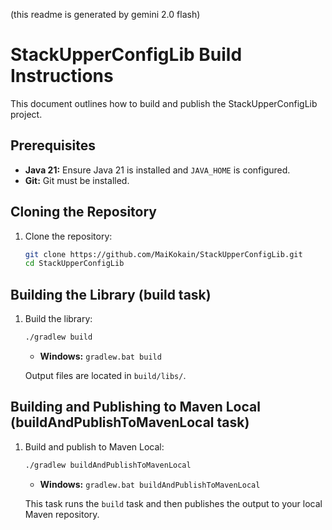(this readme is generated by gemini 2.0 flash)
# StackUpperConfigLib Build Instructions

This document outlines how to build and publish the StackUpperConfigLib project.

## Prerequisites

* **Java 21:** Ensure Java 21 is installed and `JAVA_HOME` is configured.
* **Git:** Git must be installed.

## Cloning the Repository

1.  Clone the repository:

    ```bash
    git clone https://github.com/MaiKokain/StackUpperConfigLib.git
    cd StackUpperConfigLib
    ```

## Building the Library (build task)

1.  Build the library:

    ```bash
    ./gradlew build
    ```

    * **Windows:** `gradlew.bat build`

    Output files are located in `build/libs/`.

## Building and Publishing to Maven Local (buildAndPublishToMavenLocal task)

1.  Build and publish to Maven Local:

    ```bash
    ./gradlew buildAndPublishToMavenLocal
    ```

    * **Windows:** `gradlew.bat buildAndPublishToMavenLocal`

    This task runs the `build` task and then publishes the output to your local Maven repository.